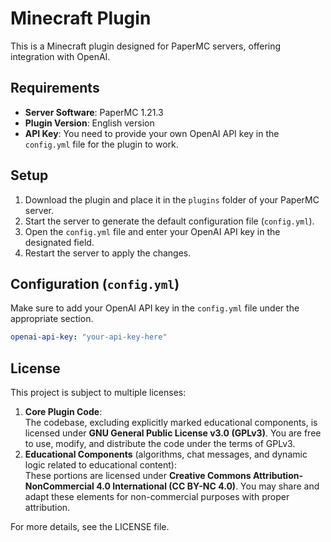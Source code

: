 # Minecraft Plugin

This is a Minecraft plugin designed for PaperMC servers, offering integration with OpenAI.

## Requirements

- **Server Software**: PaperMC 1.21.3
- **Plugin Version**: English version
- **API Key**: You need to provide your own OpenAI API key in the `config.yml` file for the plugin to work.

## Setup

1. Download the plugin and place it in the `plugins` folder of your PaperMC server.
2. Start the server to generate the default configuration file (`config.yml`).
3. Open the `config.yml` file and enter your OpenAI API key in the designated field.
4. Restart the server to apply the changes.

## Configuration (`config.yml`)

Make sure to add your OpenAI API key in the `config.yml` file under the appropriate section.

```yml
openai-api-key: "your-api-key-here"
```
## License
This project is subject to multiple licenses:

1. **Core Plugin Code**:  
   The codebase, excluding explicitly marked educational components, is licensed under **GNU General Public License v3.0 (GPLv3)**. You are free to use, modify, and distribute the code under the terms of GPLv3.
2. **Educational Components** (algorithms, chat messages, and dynamic logic related to educational content):  
   These portions are licensed under **Creative Commons Attribution-NonCommercial 4.0 International (CC BY-NC 4.0)**. You may share and adapt these elements for non-commercial purposes with proper attribution.

For more details, see the LICENSE file.
